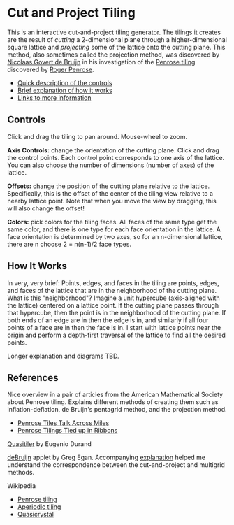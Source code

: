 # Cut and Project Tiling

This is an interactive cut-and-project tiling generator. The tilings it creates are the result of *cutting* a 2-dimensional plane through a higher-dimensional square lattice and *projecting* some of the lattice onto the cutting plane. This method, also sometimes called the projection method, was discovered by [Nicolaas Govert de Bruijn](https://en.wikipedia.org/wiki/Nicolaas_Govert_de_Bruijn) in his investigation of the [Penrose tiling](https://en.wikipedia.org/wiki/Penrose_tiling) discovered by [Roger Penrose](https://en.wikipedia.org/wiki/Roger_Penrose).

- [Quick description of the controls](#controls)
- [Brief explanation of how it works](#how-it-works)
- [Links to more information](#references)

## Controls

Click and drag the tiling to pan around. Mouse-wheel to zoom.

**Axis Controls:** change the orientation of the cutting plane. Click and drag the control points. Each control point corresponds to one axis of the lattice. You can also choose the number of dimensions (number of axes) of the lattice.

**Offsets:** change the position of the cutting plane relative to the lattice. Specifically, this is the offset of the center of the tiling view relative to a nearby lattice point. Note that when you move the view by dragging, this will also change the offset!

**Colors:** pick colors for the tiling faces. All faces of the same type get the same color, and there is one type for each face orientation in the lattice. A face orientation is determined by two axes, so for an n-dimensional lattice, there are n choose 2 = n(n-1)/2 face types.

## How It Works

In very, very brief: Points, edges, and faces in the tiling are points, edges, and faces of the lattice that are in the neighborhood of the cutting plane. What is this "neighborhood"? Imagine a unit hypercube (axis-aligned with the lattice) centered on a lattice point. If the cutting plane passes through that hypercube, then the point is in the neighborhood of the cutting plane. If both ends of an edge are in then the edge is in, and similarly if all four points of a face are in then the face is in. I start with lattice points near the origin and perform a depth-first traversal of the lattice to find all the desired points.

Longer explanation and diagrams TBD.

## References

Nice overview in a pair of articles from the American Mathematical Society about Penrose tiling. Explains different methods of creating them such as inflation-deflation, de Bruijn's pentagrid method, and the projection method.
- [Penrose Tiles Talk Across Miles](http://www.ams.org/publicoutreach/feature-column/fcarc-penrose)
- [Penrose Tilings Tied up in Ribbons](http://www.ams.org/publicoutreach/feature-column/fcarc-ribbons)

[Quasitiler](http://www.geom.uiuc.edu/apps/quasitiler/about.html) by Eugenio Durand

[deBruijn](http://www.gregegan.net/APPLETS/12/12.html) applet by Greg Egan. Accompanying [explanation](http://www.gregegan.net/APPLETS/12/deBruijnNotes.html) helped me understand the correspondence between the cut-and-project and multigrid methods.

Wikipedia
- [Penrose tiling](https://en.wikipedia.org/wiki/Penrose_tiling)
- [Aperiodic tiling](https://en.wikipedia.org/wiki/Aperiodic_tiling)
- [Quasicrystal](https://en.wikipedia.org/wiki/Quasicrystal)
